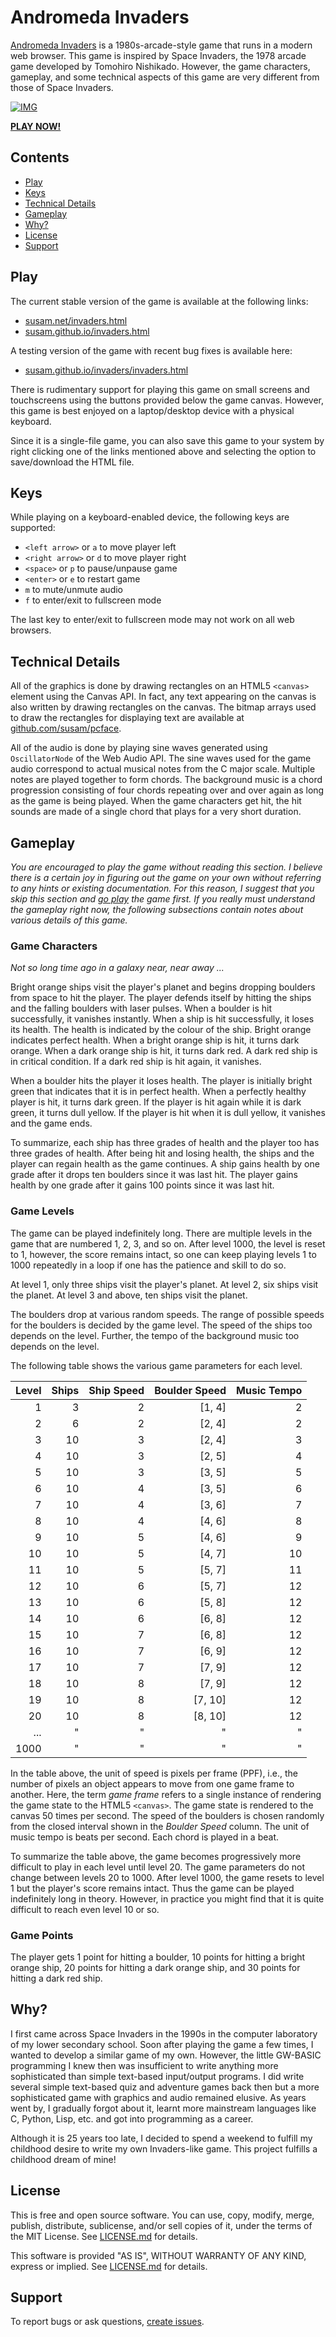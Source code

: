 Andromeda Invaders
==================

[Andromeda Invaders][PLAY1] is a 1980s-arcade-style game that runs in
a modern web browser. This game is inspired by Space Invaders, the
1978 arcade game developed by Tomohiro Nishikado. However, the game
characters, gameplay, and some technical aspects of this game are very
different from those of Space Invaders.

[![IMG][IMG]][PLAY1]

**[PLAY NOW!][PLAY1]**

[IMG]: https://i.imgur.com/92l0Fct.png


Contents
--------

* [Play](#play)
* [Keys](#keys)
* [Technical Details](#technical-details)
* [Gameplay](#gameplay)
* [Why?](#why)
* [License](#license)
* [Support](#support)


Play
----

The current stable version of the game is available at the following
links:

* [susam.net/invaders.html][PLAY1]
* [susam.github.io/invaders.html][PLAY2]

A testing version of the game with recent bug fixes is available here:

* [susam.github.io/invaders/invaders.html][PLAY3]

[PLAY1]: https://susam.net/invaders.html
[PLAY2]: https://susam.github.io/invaders.html
[PLAY3]: https://susam.github.io/invaders/invaders.html

There is rudimentary support for playing this game on small screens
and touchscreens using the buttons provided below the game canvas.
However, this game is best enjoyed on a laptop/desktop device with a
physical keyboard.

Since it is a single-file game, you can also save this game to your
system by right clicking one of the links mentioned above and
selecting the option to save/download the HTML file.


Keys
----

While playing on a keyboard-enabled device, the following keys are
supported:

  - `<left arrow>` or `a` to move player left
  - `<right arrow>` or `d` to move player right
  - `<space>` or `p` to pause/unpause game
  - `<enter>` or `e` to restart game
  - `m` to mute/unmute audio
  - `f` to enter/exit to fullscreen mode

The last key to enter/exit to fullscreen mode may not work on all web
browsers.


Technical Details
-----------------

All of the graphics is done by drawing rectangles on an HTML5
`<canvas>` element using the Canvas API. In fact, any text appearing
on the canvas is also written by drawing rectangles on the canvas. The
bitmap arrays used to draw the rectangles for displaying text are
available at [github.com/susam/pcface](https://github.com/susam/pcface).

All of the audio is done by playing sine waves generated using
`OscillatorNode` of the Web Audio API. The sine waves used for the
game audio correspond to actual musical notes from the C major scale.
Multiple notes are played together to form chords. The background
music is a chord progression consisting of four chords repeating over
and over again as long as the game is being played. When the game
characters get hit, the hit sounds are made of a single chord that
plays for a very short duration.


Gameplay
--------

*You are encouraged to play the game without reading this section. I
believe there is a certain joy in figuring out the game on your own
without referring to any hints or existing documentation. For this
reason, I suggest that you skip this section and [go play](#play) the
game first. If you really must understand the gameplay right now, the
following subsections contain notes about various details of this
game.*


### Game Characters

*Not so long time ago in a galaxy near, near away ...*

Bright orange ships visit the player's planet and begins dropping
boulders from space to hit the player. The player defends itself by
hitting the ships and the falling boulders with laser pulses. When a
boulder is hit successfully, it vanishes instantly. When a ship is hit
successfully, it loses its health. The health is indicated by the
colour of the ship. Bright orange indicates perfect health. When a
bright orange ship is hit, it turns dark orange. When a dark orange
ship is hit, it turns dark red. A dark red ship is in critical
condition. If a dark red ship is hit again, it vanishes.

When a boulder hits the player it loses health. The player is initially
bright green that indicates that it is in perfect health. When a
perfectly healthy player is hit, it turns dark green. If the player is
hit again while it is dark green, it turns dull yellow. If the player
is hit when it is dull yellow, it vanishes and the game ends.

To summarize, each ship has three grades of health and the player too
has three grades of health. After being hit and losing health, the
ships and the player can regain health as the game continues. A ship
gains health by one grade after it drops ten boulders since it was
last hit. The player gains health by one grade after it gains 100
points since it was last hit.


### Game Levels

The game can be played indefinitely long. There are multiple levels in
the game that are numbered 1, 2, 3, and so on. After level 1000, the
level is reset to 1, however, the score remains intact, so one can
keep playing levels 1 to 1000 repeatedly in a loop if one has the
patience and skill to do so.

At level 1, only three ships visit the player's planet. At level 2,
six ships visit the planet. At level 3 and above, ten ships visit the
planet.

The boulders drop at various random speeds. The range of possible speeds
for the boulders is decided by the game level. The speed of the ships
too depends on the level. Further, the tempo of the background music
too depends on the level.

The following table shows the various game parameters for each level.

| Level | Ships | Ship Speed | Boulder Speed | Music Tempo |
|------:|------:|-----------:|--------------:|------------:|
|     1 |     3 |          2 |        [1, 4] |           2 |
|     2 |     6 |          2 |        [2, 4] |           2 |
|     3 |    10 |          3 |        [2, 4] |           3 |
|     4 |    10 |          3 |        [2, 5] |           4 |
|     5 |    10 |          3 |        [3, 5] |           5 |
|     6 |    10 |          4 |        [3, 5] |           6 |
|     7 |    10 |          4 |        [3, 6] |           7 |
|     8 |    10 |          4 |        [4, 6] |           8 |
|     9 |    10 |          5 |        [4, 6] |           9 |
|    10 |    10 |          5 |        [4, 7] |          10 |
|    11 |    10 |          5 |        [5, 7] |          11 |
|    12 |    10 |          6 |        [5, 7] |          12 |
|    13 |    10 |          6 |        [5, 8] |          12 |
|    14 |    10 |          6 |        [6, 8] |          12 |
|    15 |    10 |          7 |        [6, 8] |          12 |
|    16 |    10 |          7 |        [6, 9] |          12 |
|    17 |    10 |          7 |        [7, 9] |          12 |
|    18 |    10 |          8 |        [7, 9] |          12 |
|    19 |    10 |          8 |       [7, 10] |          12 |
|    20 |    10 |          8 |       [8, 10] |          12 |
|   ... |     " |          " |             " |           " |
|  1000 |     " |          " |             " |           " |

In the table above, the unit of speed is pixels per frame (PPF), i.e.,
the number of pixels an object appears to move from one game frame to
another. Here, the term *game frame* refers to a single instance of
rendering the game state to the HTML5 `<canvas>`. The game state is
rendered to the canvas 50 times per second. The speed of the boulders
is chosen randomly from the closed interval shown in the *Boulder
Speed* column. The unit of music tempo is beats per second. Each chord
is played in a beat.

To summarize the table above, the game becomes progressively more
difficult to play in each level until level 20. The game parameters do
not change between levels 20 to 1000. After level 1000, the game
resets to level 1 but the player's score remains intact. Thus the game
can be played indefinitely long in theory. However, in practice you
might find that it is quite difficult to reach even level 10 or so.


### Game Points

The player gets 1 point for hitting a boulder, 10 points for hitting a
bright orange ship, 20 points for hitting a dark orange ship, and 30
points for hitting a dark red ship.


Why?
----

I first came across Space Invaders in the 1990s in the computer
laboratory of my lower secondary school. Soon after playing the game a
few times, I wanted to develop a similar game of my own. However, the
little GW-BASIC programming I knew then was insufficient to write
anything more sophisticated than simple text-based input/output
programs. I did write several simple text-based quiz and adventure
games back then but a more sophisticated game with graphics and audio
remained elusive. As years went by, I gradually forgot about it,
learnt more mainstream languages like C, Python, Lisp, etc. and got
into programming as a career.

Although it is 25 years too late, I decided to spend a weekend to
fulfill my childhood desire to write my own Invaders-like game. This
project fulfills a childhood dream of mine!


License
-------

This is free and open source software. You can use, copy, modify,
merge, publish, distribute, sublicense, and/or sell copies of it,
under the terms of the MIT License. See [LICENSE.md][L] for details.

This software is provided "AS IS", WITHOUT WARRANTY OF ANY KIND,
express or implied. See [LICENSE.md][L] for details.

[L]: LICENSE.md


Support
-------

To report bugs or ask questions, [create issues][ISSUES].

[ISSUES]: https://github.com/susam/invaders/issues


<!--
Release Checklist
-----------------

- Update version in package.json.
- Update copyright in invaders.html.
- Update copyright in LICENSE.md.
- Update CHANGES.md.
- Run: npm run lint
- Run: git status; git add -p
- Run: VERSION=<VERSION>
- Run: git commit -em "Set version to $VERSION"
- Run: git tag $VERSION -m "Andromeda Invaders $VERSION"
- Run: git push origin main $VERSION
- Run: npm login
- Run: npm publish
-->
